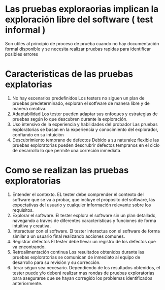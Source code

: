 # Las pruebas exploraorias implican la exploración libre del software ( test informal )

Son utiles al principio de proceso de prueba cuando no hay documentación formal disponible y se necesita realizar pruebas rapidas para identificar posibles errores

# Caracteristicas de las pruebas explatorias
1. No hay escenarios predefinidos
    Los testers no siguen un plan de pruebas predeterminado, exploran el sotfware de manera libre y de manera creativa.
2. Adaptabilidad
    Los tester pueden adaptar sus enfoques y estrategias de pruebas según lo que descubren durante la exploración.
3. Uso intensivo de la experiencia y habilidades del probador
    Las pruebas exploratorias se basan en la experiencia y conocimiento del explorador, confiando en su intuición   
4. Descubrimiento temprano de defectos
    Debido a su naturalez flexible las pruebas exploratorias pueden descrubrir defectos tempranos en el ciclo de desarrollo lo que permite una correción inmediata.

# Como se realizan las pruebas exploratorias
1. Entender el contexto. 
    EL tester debe comprender el contexto del software que se va a probar, que incluye el proposito del software, las expectativas del usuario y cualquier información relevante sobre los requisitos.
2. Explorar el software.
    El tester explora el software sin un plan detallado, navegando a traves de diferentes caracteristicas y funciones de forma intuitiva y creativa.
3. Interactuar con el software.
    El tester interactua con el software de forma similar a un usuario final realizando acciones comunes.
4. Registrar defectos
    El tester debe llevar un registro de los defectos que va encontrando.
5. Retroalimentación continua
    Los resultados obtenidos durante las pruebas exploratorias se comunican de inmediato al equipo de desarrollo para su revisión y su corrección.
6. Iterar ségun sea necesario.
    Dependiendo de los resultados obtenidos, el tester puede y/o deberá realizar mas rondas de pruebas exploratorias para asegurarse que se hayan corregido los problemas identificados anteriormente.